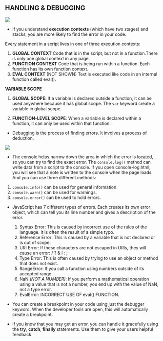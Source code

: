 ## HANDLING & DEBUGGING

![](https://jesusheredia.info/sites/default/files/styles/teaser/public/field/image/error.jpg?itok=VBKQsAHS)

- If you understand **execution contexts** (which have two stages) and stacks, you are more likely to find the error
  in your code.

Every statement in a script lives in one of three execution contexts:

1. **GLOBAL CONTEXT**
   Code that is in the script, but not in a function.There is only one global context in any page.
2. **FUNCTION CONTEXT**
   Code that is being run within a function. Each function has its own function context.
3. **EVAL CONTEXT** (NOT SHOWN)
   Text is executed like code in an internal function called eval().

**VARIABLE SCOPE**

1. **GLOBAL SCOPE**: If a variable is declared outside a function, it can be used anywhere because it has global scope. The `var` keyword create a variable in global scope.

2. **FUNCTION-LEVEL SCOPE**: When a variable is declared within a function,
   it can only be used within that function.

- Debugging is the process of finding errors. It involves a process of deduction.

![](https://data-flair.training/blogs/wp-content/uploads/sites/2/2019/08/JavaScript-Debugging-and-Testing.png)

- The console helps narrow down the area in which the error is located, so you can try to find the exact error. The `console.log()` method can write data from a script to the console. If you open console-log.html, you will see that a note is written to the console when the page loads. And you can use three different methods:

1. `conso1e.info()` can be used for general information.
2. `console.warn()` can be used for warnings.
3. `console.error()` can be used to hold errors.

- JavaScript has 7 different types of errors. Each creates its own error object, which can tell you its line number and gives a description of the error.

  1.  Syntax Error: This is caused by incorrect use of the rules of the language. It is often the result of a simple typo.
  2.  Reference Error: This is caused by a variable that is not declared or is out of scope.
  3.  URI Error: If these characters are not escaped in URls, they will cause an error: / ? & I : ;
  4.  Type Error: This is often caused by trying to use an object or method that does not exist.
  5.  RangeError: If you call a function using numbers outside of its accepted range.
  6.  NaN _(NOT A NUMBER)_: If you perform a mathematical operation using a value that is not a number, you end up with the value of NaN, not a type error.
  7.  EvalError: INCORRECT USE OF eval() FUNCTION.

- You can create a breakpoint in your code using just the debugger keyword. When the developer tools are open, this will automatically create a breakpoint.

- If you know that you may get an error, you can handle it gracefully using the **try**, **catch**, **finally** statements. Use them to give your users helpful feedback.
